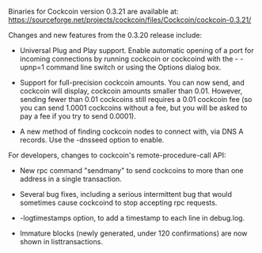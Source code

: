 Binaries for Cockcoin version 0.3.21 are available at:
  https://sourceforge.net/projects/cockcoin/files/Cockcoin/cockcoin-0.3.21/

Changes and new features from the 0.3.20 release include:

* Universal Plug and Play support.  Enable automatic opening of a port for incoming connections by running cockcoin or cockcoind with the - -upnp=1 command line switch or using the Options dialog box.

* Support for full-precision cockcoin amounts.  You can now send, and cockcoin will display, cockcoin amounts smaller than 0.01.  However, sending fewer than 0.01 cockcoins still requires a 0.01 cockcoin fee (so you can send 1.0001 cockcoins without a fee, but you will be asked to pay a fee if you try to send 0.0001).

* A new method of finding cockcoin nodes to connect with, via DNS A records. Use the -dnsseed option to enable.

For developers, changes to cockcoin's remote-procedure-call API:

* New rpc command "sendmany" to send cockcoins to more than one address in a single transaction.

* Several bug fixes, including a serious intermittent bug that would sometimes cause cockcoind to stop accepting rpc requests. 

* -logtimestamps option, to add a timestamp to each line in debug.log.

* Immature blocks (newly generated, under 120 confirmations) are now shown in listtransactions.
